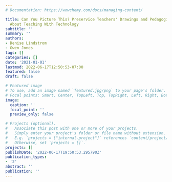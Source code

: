 ```yaml
---
# Documentation: https://wowchemy.com/docs/managing-content/

title: Can You Picture This? Preservice Teachers' Drawings and Pedagogical Beliefs
  About Teaching With Technology
subtitle: ''
summary: ''
authors:
- Denise Lindstrom
- Gwen Jones
tags: []
categories: []
date: '2021-01-01'
lastmod: 2022-06-17T12:50:53-07:00
featured: false
draft: false

# Featured image
# To use, add an image named `featured.jpg/png` to your page's folder.
# Focal points: Smart, Center, TopLeft, Top, TopRight, Left, Right, BottomLeft, Bottom, BottomRight.
image:
  caption: ''
  focal_point: ''
  preview_only: false

# Projects (optional).
#   Associate this post with one or more of your projects.
#   Simply enter your project's folder or file name without extension.
#   E.g. `projects = ["internal-project"]` references `content/project/deep-learning/index.md`.
#   Otherwise, set `projects = []`.
projects: []
publishDate: '2022-06-17T19:50:53.295790Z'
publication_types:
- '2'
abstract: ''
publication: ''
---
```

